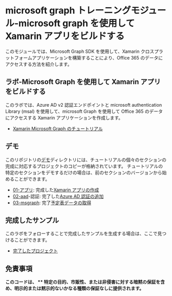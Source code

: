 # <a name="microsoft-graph-training-module---build-xamarin-apps-with-microsoft-graph"></a>microsoft graph トレーニングモジュール-microsoft graph を使用して Xamarin アプリをビルドする

このモジュールでは、Microsoft Graph SDK を使用して、Xamarin クロスプラットフォームアプリケーションを構築することにより、Office 365 のデータにアクセスする方法を紹介します。

## <a name="lab---build-xamarin-apps-with-the-microsoft-graph"></a>ラボ-Microsoft Graph を使用して Xamarin アプリをビルドする

このラボでは、Azure AD v2 認証エンドポイントと microsoft authentication Library (msal) を使用して、microsoft Graph を使用して Office 365 のデータにアクセスする Xamarin アプリケーションを作成します。

- [Xamarin Microsoft Graph のチュートリアル](https://docs.microsoft.com/graph/tutorials/xamarin)

## <a name="demos"></a>デモ

このリポジトリの[デモ](./demos)ディレクトリには、チュートリアルの個々のセクションの完成に対応するプロジェクトのコピーが格納されています。 チュートリアルの特定のセクションをデモするだけの場合は、前のセクションのバージョンから始めることができます。

- [01-アプリ](demos/01-create-app): 完成した[Xamarin アプリの作成](https://docs.microsoft.com/graph/tutorials/xamarin?tutorial-step=1)
- [02-aad](demos/02-add-aad-auth)-認証: 完了した[Azure AD 認証の追加](https://docs.microsoft.com/graph/tutorials/xamarin?tutorial-step=3)
- [03-msgraph](demos/03-add-msgraph): 完了[予定表データの取得](https://docs.microsoft.com/graph/tutorials/xamarin?tutorial-step=4)

## <a name="completed-sample"></a>完成したサンプル

このラボをフォローすることで完成したサンプルを生成する場合は、ここで見つけることができます。

- [完了したプロジェクト](demos/03-add-msgraph)

## <a name="disclaimer"></a>免責事項

**このコードは、 ** 特定の目的、市販性、または非侵害に対する暗黙の保証を含め、明示的または黙示的ないかなる種類の保証なしに提供されます。**
